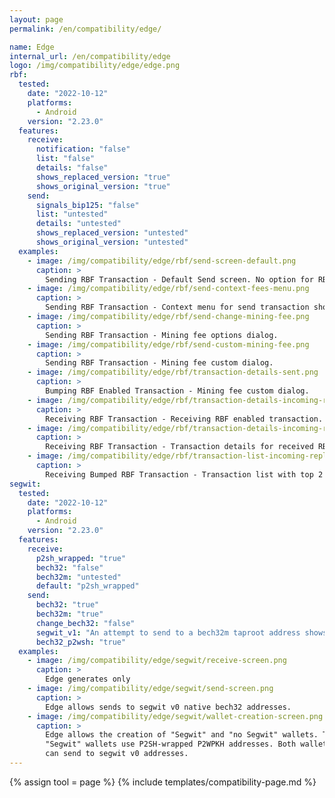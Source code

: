 ```yaml
---
layout: page
permalink: /en/compatibility/edge/

name: Edge
internal_url: /en/compatibility/edge
logo: /img/compatibility/edge/edge.png
rbf:
  tested:
    date: "2022-10-12"
    platforms:
      - Android
    version: "2.23.0"
  features:
    receive:
      notification: "false"
      list: "false"
      details: "false"
      shows_replaced_version: "true"
      shows_original_version: "true"
    send:
      signals_bip125: "false"
      list: "untested"
      details: "untested"
      shows_replaced_version: "untested"
      shows_original_version: "untested"
  examples:
    - image: /img/compatibility/edge/rbf/send-screen-default.png
      caption: >
        Sending RBF Transaction - Default Send screen. No option for RBF.
    - image: /img/compatibility/edge/rbf/send-context-fees-menu.png
      caption: >
        Sending RBF Transaction - Context menu for send transaction show mining fee options.
    - image: /img/compatibility/edge/rbf/send-change-mining-fee.png
      caption: >
        Sending RBF Transaction - Mining fee options dialog.
    - image: /img/compatibility/edge/rbf/send-custom-mining-fee.png
      caption: >
        Sending RBF Transaction - Mining fee custom dialog.
    - image: /img/compatibility/edge/rbf/transaction-details-sent.png
      caption: >
        Bumping RBF Enabled Transaction - Mining fee custom dialog.
    - image: /img/compatibility/edge/rbf/transaction-details-incoming-rbf.png
      caption: >
        Receiving RBF Transaction - Receiving RBF enabled transaction. No RBF Flag.
    - image: /img/compatibility/edge/rbf/transaction-details-incoming-rbf-advanced.png
      caption: >
        Receiving RBF Transaction - Transaction details for received RBF transaction. Links to blockchair.com explorer.
    - image: /img/compatibility/edge/rbf/transaction-list-incoming-replacement.png
      caption: >
        Receiving Bumped RBF Transaction - Transaction list with top 2 transactions being the original and bumped RBF transaction. No RBF flag. Note that the balance only went up by the value of one of the transactions.
segwit:
  tested:
    date: "2022-10-12"
    platforms:
      - Android
    version: "2.23.0"
  features:
    receive:
      p2sh_wrapped: "true"
      bech32: "false"
      bech32m: "untested"
      default: "p2sh_wrapped"
    send:
      bech32: "true"
      bech32m: "true"
      change_bech32: "false"
      segwit_v1: "An attempt to send to a bech32m taproot address shows an error that the address is invalid."
      bech32_p2wsh: "true"
  examples:
    - image: /img/compatibility/edge/segwit/receive-screen.png
      caption: >
        Edge generates only
    - image: /img/compatibility/edge/segwit/send-screen.png
      caption: >
        Edge allows sends to segwit v0 native bech32 addresses.
    - image: /img/compatibility/edge/segwit/wallet-creation-screen.png
      caption: >
        Edge allows the creation of "Segwit" and "no Segwit" wallets. The
        "Segwit" wallets use P2SH-wrapped P2WPKH addresses. Both wallet types
        can send to segwit v0 addresses.
---
```

<!-- Edge -->

{% assign tool = page %}
{% include templates/compatibility-page.md %}
